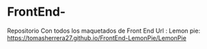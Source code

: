 # FrontEnd-
Repositorio Con todos los maquetados de Front End
Url : 
Lemon pie: https://tomasherrera27.github.io/FrontEnd-LemonPie/LemonPie
     
